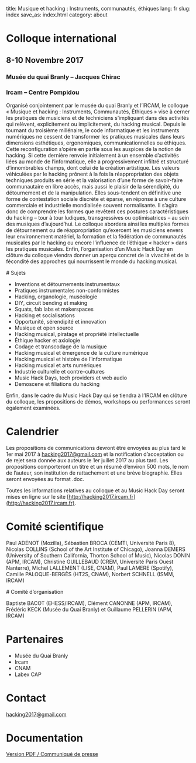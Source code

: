 title: Musique et hacking : Instruments, communautés, éthiques
lang: fr
slug: index
save_as: index.html
category: about

# Colloque international

## 8-10 Novembre 2017
### Musée du quai Branly – Jacques Chirac
### Ircam – Centre Pompidou

Organisé conjointement par le musée du quai Branly et l’IRCAM, le colloque « Musique et hacking : Instruments, Communautés, Éthiques » vise à cerner les pratiques de musiciens et de techniciens s’impliquant dans des activités qui relèvent, explicitement ou implicitement, du hacking musical.
Depuis le tournant du troisième millénaire, le code informatique et les instruments numériques ne cessent de transformer les pratiques musicales dans leurs dimensions esthétiques, ergonomiques, communicationnelles ou éthiques. Cette reconfiguration s’opère en partie sous les auspices de la notion de hacking. Si cette dernière renvoie initialement à un ensemble d’activités liées au monde de l’informatique, elle a progressivement infiltré et structuré d’innombrables champs, dont celui de la création artistique. Les valeurs véhiculées par le hacking prônent à la fois la réappropriation des objets techniques produits en série et la valorisation d’une forme de savoir-faire communautaire en libre accès, mais aussi le plaisir de la sérendipité, du détournement et de la manipulation. Elles sous-tendent en définitive une forme de contestation sociale discrète et éparse, en réponse à une culture commerciale et industrielle mondialisée souvent normalisante.
Il s’agira donc de comprendre les formes que revêtent ces postures caractéristiques du hacking – tour à tour ludiques, transgressives ou optimisatrices – au sein des musiques d’aujourd’hui. Le colloque abordera ainsi les multiples formes de détournement ou de réappropriation qu’exercent les musiciens envers leur environnement matériel, la formation et la fédération de communautés musicales par le hacking ou encore l’influence de l’éthique « hacker » dans les pratiques musicales. Enfin, l’organisation d’un Music Hack Day en clôture du colloque viendra donner un aperçu concret de la vivacité et de la fécondité des approches qui nourrissent le monde du hacking musical.


# Sujets

- Inventions et détournements instrumentaux
- Pratiques instrumentales non-conformistes
- Hacking, organologie, muséologie
- DIY, circuit bending et making
- Squats, fab labs et makerspaces
- Hacking et socialisations
- Opportunité, sérendipité et innovation
- Musique et open source
- Hacking musical, piratage et propriété intellectuelle
- Éthique hacker et axiologie
- Codage et transcodage de la musique
- Hacking musical et émergence de la culture numérique
- Hacking musical et histoire de l’informatique
- Hacking musical et arts numériques
- Industrie culturelle et contre-cultures
- Music Hack Days, tech providers et web audio
- Demoscene et filiations du hacking

Enfin, dans le cadre du Music Hack Day qui se tiendra à l’IRCAM en clôture du colloque, les propositions de démos, workshops ou performances seront également examinées.

# Calendrier

Les propositions de communications devront être envoyées au plus tard le 1er mai 2017 à [hacking2017@gmail.com](mailto:hacking2017@gmail.com) et la notification d’acceptation ou de rejet sera donnée aux auteurs le 1er juillet 2017 au plus tard. Les propositions comporteront un titre et un résumé d’environ 500 mots, le nom de l’auteur, son institution de rattachement et une brève biographie. Elles seront envoyées au format .doc.

Toutes les informations relatives au colloque et au Music Hack Day seront mises en ligne sur le site [http://hacking2017.ircam.fr](http://hacking2017.ircam.fr).

# Comité scientifique

Paul ADENOT (Mozilla), Sébastien BROCA (CEMTI, Université Paris 8), Nicolas COLLINS (School of the Art Institute of Chicago), Joanna DEMERS (University of Southern California, Thorton School of Music), Nicolas DONIN (APM, IRCAM), Christine GUILLEBAUD (CREM, Université Paris Ouest Nanterre), Michel LALLEMENT (LISE, CNAM), Paul LAMERE (Spotify), Camille PALOQUE-BERGÈS (HT2S, CNAM), Norbert SCHNELL (ISMM, IRCAM)

# Comité d’organisation

Baptiste BACOT (EHESS/IRCAM), Clément CANONNE (APM, IRCAM), Frédéric KECK (Musée du Quai Branly) et Guillaume PELLERIN (APM, IRCAM)

# Partenaires

- Musée du Quai Branly
- Ircam
- CNAM
- Labex CAP

# Contact

[hacking2017@gmail.com](mailto:hacking2017@gmail.com)

# Documentation

[Version PDF / Communiqué de presse]({filename}/doc/MusiqueEtHacking-2017_AAC.pdf)

